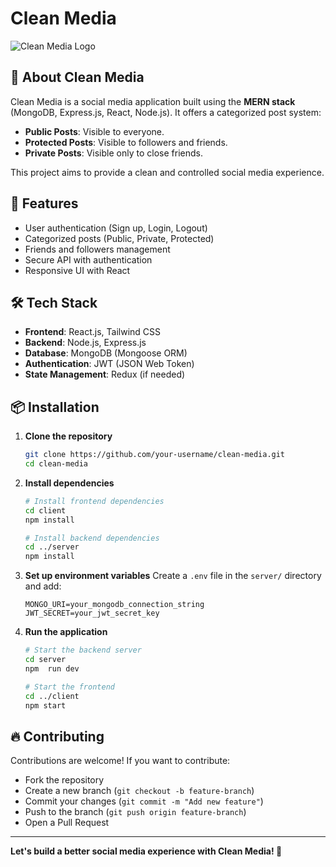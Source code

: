 # Clean Media

![Clean Media Logo](https://res.cloudinary.com/dw3gaixoh/image/upload/v1728476117/nao8eivc0ia2je7s4tgj.png)

## 🌟 About Clean Media
Clean Media is a social media application built using the **MERN stack** (MongoDB, Express.js, React, Node.js). It offers a categorized post system:

- **Public Posts**: Visible to everyone.
- **Protected Posts**: Visible to followers and friends.
- **Private Posts**: Visible only to close friends.

This project aims to provide a clean and controlled social media experience.

## 🚀 Features
- User authentication (Sign up, Login, Logout)
- Categorized posts (Public, Private, Protected)
- Friends and followers management
- Secure API with authentication
- Responsive UI with React

## 🛠️ Tech Stack
- **Frontend**: React.js, Tailwind CSS
- **Backend**: Node.js, Express.js
- **Database**: MongoDB (Mongoose ORM)
- **Authentication**: JWT (JSON Web Token)
- **State Management**: Redux (if needed)

## 📦 Installation

1. **Clone the repository**
   ```sh
   git clone https://github.com/your-username/clean-media.git
   cd clean-media
   ```

2. **Install dependencies**
   ```sh
   # Install frontend dependencies
   cd client
   npm install
   
   # Install backend dependencies
   cd ../server
   npm install
   ```

3. **Set up environment variables**
   Create a `.env` file in the `server/` directory and add:
   ```env
   MONGO_URI=your_mongodb_connection_string
   JWT_SECRET=your_jwt_secret_key
   ```

4. **Run the application**
   ```sh
   # Start the backend server
   cd server
   npm  run dev 
   
   # Start the frontend
   cd ../client
   npm start
   ```

## 🔥 Contributing
Contributions are welcome! If you want to contribute:
- Fork the repository
- Create a new branch (`git checkout -b feature-branch`)
- Commit your changes (`git commit -m "Add new feature"`)
- Push to the branch (`git push origin feature-branch`)
- Open a Pull Request




---
**Let's build a better social media experience with Clean Media! 🚀**
